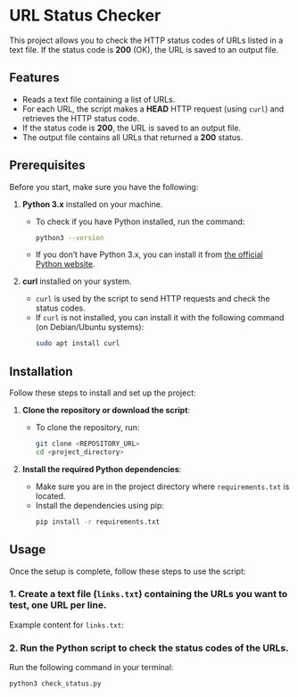 # URL Status Checker

This project allows you to check the HTTP status codes of URLs listed in a text file. If the status code is **200** (OK), the URL is saved to an output file.

## Features

- Reads a text file containing a list of URLs.
- For each URL, the script makes a **HEAD** HTTP request (using `curl`) and retrieves the HTTP status code.
- If the status code is **200**, the URL is saved to an output file.
- The output file contains all URLs that returned a **200** status.

## Prerequisites

Before you start, make sure you have the following:

1. **Python 3.x** installed on your machine.
   - To check if you have Python installed, run the command:
     ```bash
     python3 --version
     ```
   - If you don’t have Python 3.x, you can install it from [the official Python website](https://www.python.org/downloads/).

2. **curl** installed on your system.
   - `curl` is used by the script to send HTTP requests and check the status codes.
   - If `curl` is not installed, you can install it with the following command (on Debian/Ubuntu systems):
     ```bash
     sudo apt install curl
     ```

## Installation

Follow these steps to install and set up the project:

1. **Clone the repository or download the script**:
   - To clone the repository, run:
     ```bash
     git clone <REPOSITORY_URL>
     cd <project_directory>
     ```

2. **Install the required Python dependencies**:
   - Make sure you are in the project directory where `requirements.txt` is located.
   - Install the dependencies using pip:
     ```bash
     pip install -r requirements.txt
     ```

## Usage

Once the setup is complete, follow these steps to use the script:

### 1. Create a text file (`links.txt`) containing the URLs you want to test, one URL per line.

Example content for `links.txt`:


### 2. Run the Python script to check the status codes of the URLs.

Run the following command in your terminal:

```bash
python3 check_status.py

